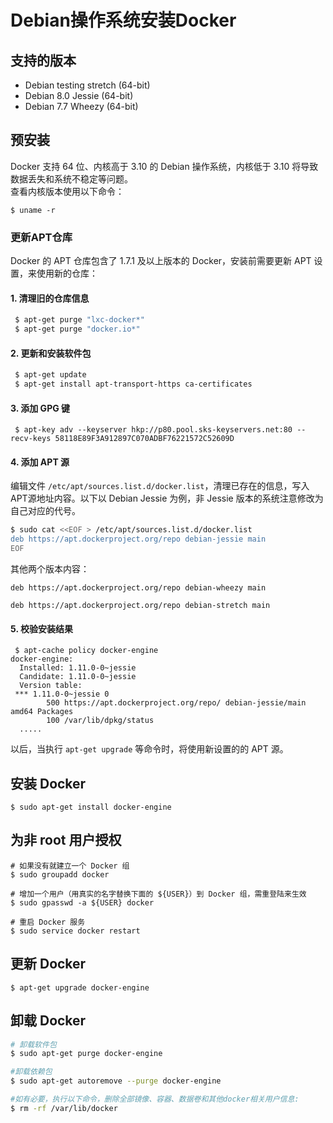 # Debian操作系统安装Docker

## 支持的版本

- Debian testing stretch (64-bit)
- Debian 8.0 Jessie (64-bit)
- Debian 7.7 Wheezy (64-bit)

## 预安装

Docker 支持 64 位、内核高于 3.10 的 Debian 操作系统，内核低于 3.10 将导致数据丢失和系统不稳定等问题。  
查看内核版本使用以下命令：

```
$ uname -r
```

### 更新APT仓库

Docker 的 APT 仓库包含了 1.7.1 及以上版本的 Docker，安装前需要更新 APT 设置，来使用新的仓库：

#### 1. 清理旧的仓库信息

```sh
 $ apt-get purge "lxc-docker*"
 $ apt-get purge "docker.io*"
```

#### 2. 更新和安装软件包

```sh
 $ apt-get update
 $ apt-get install apt-transport-https ca-certificates
```

#### 3. 添加 GPG 键

```
 $ apt-key adv --keyserver hkp://p80.pool.sks-keyservers.net:80 --recv-keys 58118E89F3A912897C070ADBF76221572C52609D
```

#### 4. 添加 APT 源

编辑文件 `/etc/apt/sources.list.d/docker.list`，清理已存在的信息，写入APT源地址内容。以下以 Debian Jessie 为例，非 Jessie 版本的系统注意修改为自己对应的代号。

```sh
$ sudo cat <<EOF > /etc/apt/sources.list.d/docker.list
deb https://apt.dockerproject.org/repo debian-jessie main
EOF
```

其他两个版本内容：

```
deb https://apt.dockerproject.org/repo debian-wheezy main
```

```
deb https://apt.dockerproject.org/repo debian-stretch main
```

#### 5. 校验安装结果

```
 $ apt-cache policy docker-engine
docker-engine:
  Installed: 1.11.0-0~jessie
  Candidate: 1.11.0-0~jessie
  Version table:
 *** 1.11.0-0~jessie 0
        500 https://apt.dockerproject.org/repo/ debian-jessie/main amd64 Packages
        100 /var/lib/dpkg/status
  .....
```

以后，当执行 `apt-get upgrade` 等命令时，将使用新设置的的 APT 源。

## 安装 Docker

```
$ sudo apt-get install docker-engine
```

## 为非 root 用户授权

```
# 如果没有就建立一个 Docker 组
$ sudo groupadd docker

# 增加一个用户（用真实的名字替换下面的 ${USER}）到 Docker 组，需重登陆来生效
$ sudo gpasswd -a ${USER} docker

# 重启 Docker 服务
$ sudo service docker restart
```

## 更新 Docker

```
$ apt-get upgrade docker-engine
```

## 卸载 Docker

```sh
# 卸载软件包
$ sudo apt-get purge docker-engine

#卸载依赖包
$ sudo apt-get autoremove --purge docker-engine

#如有必要，执行以下命令，删除全部镜像、容器、数据卷和其他docker相关用户信息:
$ rm -rf /var/lib/docker
```
